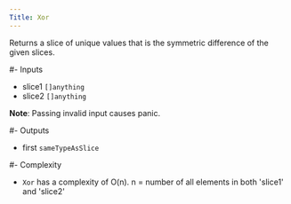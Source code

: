 ```yaml
---
Title: Xor
---
```


Returns a slice of unique values that is the symmetric difference of the given slices.

#- Inputs
- slice1 `[]anything`
- slice2 `[]anything`

**Note**: Passing invalid input causes panic.

#- Outputs
- first `sameTypeAsSlice`

#- Complexity
- `Xor` has a complexity of O(n).
n = number of all elements in both 'slice1' and 'slice2'